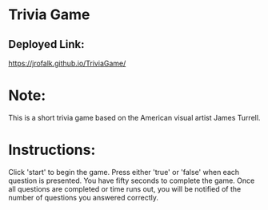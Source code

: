 # Trivia Game

## Deployed Link:

https://jrofalk.github.io/TriviaGame/

<h1>Note:</h1>
<p>This is a short trivia game based on the American visual artist James Turrell.</p>

<h1>Instructions:</h1>
  <p> Click 'start' to begin the game. Press either 'true' or 'false' when each question is presented. You have fifty seconds to complete the game. Once all questions are completed or time runs out, you will be notified of the number of questions you answered correctly.</p>
